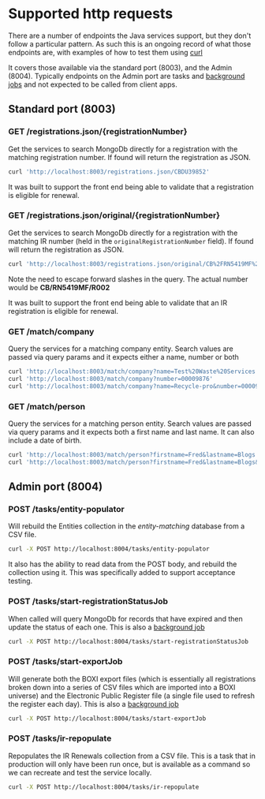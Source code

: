 # Supported http requests

There are a number of endpoints the Java services support, but they don't follow a particular pattern. As such this is an ongoing record of what those endpoints are, with examples of how to test them using [curl](https://curl.haxx.se/)

It covers those available via the standard port (8003), and the Admin (8004). Typically endpoints on the Admin port are tasks and [background jobs](https://github.com/DEFRA/waste-carriers-service/wiki/Background-jobs) and not expected to be called from client apps.

## Standard port (8003)

### GET /registrations.json/{registrationNumber}

Get the services to search MongoDb directly for a registration with the matching registration number. If found will return the registration as JSON.

```bash
curl 'http://localhost:8003/registrations.json/CBDU39852'
```

It was built to support the front end being able to validate that a registration is eligible for renewal.

### GET /registrations.json/original/{registrationNumber}

Get the services to search MongoDb directly for a registration with the matching IR number (held in the `originalRegistrationNumber` field). If found will return the registration as JSON.

```bash
curl 'http://localhost:8003/registrations.json/original/CB%2FRN5419MF%2FR002'
```

Note the need to escape forward slashes in the query. The actual number would be **CB/RN5419MF/R002**

It was built to support the front end being able to validate that an IR registration is eligible for renewal.

### GET /match/company

Query the services for a matching company entity. Search values are passed via query params and it expects either a name, number or both

```bash
curl 'http://localhost:8003/match/company?name=Test%20Waste%20Services'
curl 'http://localhost:8003/match/company?number=00009876'
curl 'http://localhost:8003/match/company?name=Recycle-pro&number=00009876'
```

### GET /match/person

Query the services for a matching person entity. Search values are passed via query params and it expects both a first name and last name. It can also include a date of birth.

```bash
curl 'http://localhost:8003/match/person?firstname=Fred&lastname=Blogs'
curl 'http://localhost:8003/match/person?firstname=Fred&lastname=Blogs&dateofbirth=01-01-1981'
```

## Admin port (8004)

### POST /tasks/entity-populator

Will rebuild the Entities collection in the *entity-matching* database from a CSV file.

```bash
curl -X POST http://localhost:8004/tasks/entity-populator
```

It also has the ability to read data from the POST body, and rebuild the collection using it. This was specifically added to support acceptance testing.

### POST /tasks/start-registrationStatusJob

When called will query MongoDb for records that have expired and then update the status of each one. This is also a [background job](https://github.com/DEFRA/waste-carriers-service/wiki/Background-jobs:-expired-registrations)

```bash
curl -X POST http://localhost:8004/tasks/start-registrationStatusJob
```

### POST /tasks/start-exportJob

Will generate both the BOXI export files (which is essentially all registrations broken down into a series of CSV files which are imported into a BOXI universe) and the Electronic Public Register file (a single file used to refresh the register each day). This is also a [background job](https://github.com/DEFRA/waste-carriers-service/wiki/Background-jobs)

```bash
curl -X POST http://localhost:8004/tasks/start-exportJob
```

### POST /tasks/ir-repopulate

Repopulates the IR Renewals collection from a CSV file. This is a task that in production will only have been run once, but is available as a command so we can recreate and test the service locally.

```bash
curl -X POST http://localhost:8004/tasks/ir-repopulate
```
